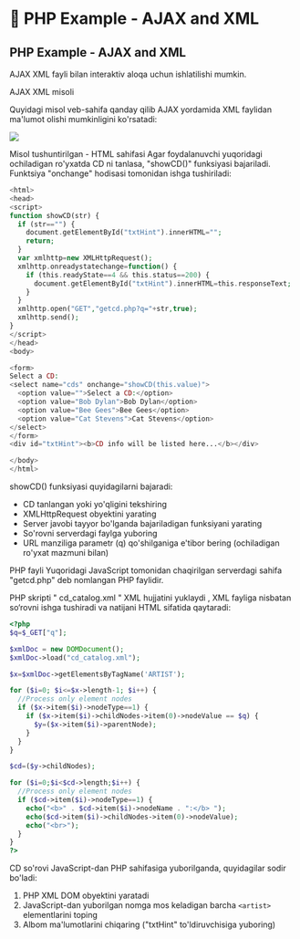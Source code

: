 # 📔 PHP Example - AJAX and XML

## PHP Example - AJAX and XML

AJAX XML fayli bilan interaktiv aloqa uchun ishlatilishi mumkin.

AJAX XML misoli

Quyidagi misol veb-sahifa qanday qilib AJAX yordamida XML faylidan ma'lumot olishi mumkinligini ko'rsatadi:

<img src="/php/php28.png">

Misol tushuntirilgan - HTML sahifasi
Agar foydalanuvchi yuqoridagi ochiladigan ro'yxatda CD ni tanlasa, "showCD()" funksiyasi bajariladi. Funktsiya "onchange" hodisasi tomonidan ishga tushiriladi:

```php
<html>
<head>
<script>
function showCD(str) {
  if (str=="") {
    document.getElementById("txtHint").innerHTML="";
    return;
  }
  var xmlhttp=new XMLHttpRequest();
  xmlhttp.onreadystatechange=function() {
    if (this.readyState==4 && this.status==200) {
      document.getElementById("txtHint").innerHTML=this.responseText;
    }
  }
  xmlhttp.open("GET","getcd.php?q="+str,true);
  xmlhttp.send();
}
</script>
</head>
<body>

<form>
Select a CD:
<select name="cds" onchange="showCD(this.value)">
  <option value="">Select a CD:</option>
  <option value="Bob Dylan">Bob Dylan</option>
  <option value="Bee Gees">Bee Gees</option>
  <option value="Cat Stevens">Cat Stevens</option>
</select>
</form>
<div id="txtHint"><b>CD info will be listed here...</b></div>

</body>
</html>
```

showCD() funksiyasi quyidagilarni bajaradi:

- CD tanlangan yoki yo'qligini tekshiring
- XMLHttpRequest obyektini yarating
- Server javobi tayyor bo'lganda bajariladigan funksiyani yarating
- So'rovni serverdagi faylga yuboring
- URL manziliga parametr (q) qo'shilganiga e'tibor bering (ochiladigan ro'yxat mazmuni bilan)

PHP fayli
Yuqoridagi JavaScript tomonidan chaqirilgan serverdagi sahifa "getcd.php" deb nomlangan PHP faylidir.

PHP skripti " cd_catalog.xml " XML hujjatini yuklaydi , XML fayliga nisbatan so‘rovni ishga tushiradi va natijani HTML sifatida qaytaradi:

```php
<?php
$q=$_GET["q"];

$xmlDoc = new DOMDocument();
$xmlDoc->load("cd_catalog.xml");

$x=$xmlDoc->getElementsByTagName('ARTIST');

for ($i=0; $i<=$x->length-1; $i++) {
  //Process only element nodes
  if ($x->item($i)->nodeType==1) {
    if ($x->item($i)->childNodes->item(0)->nodeValue == $q) {
      $y=($x->item($i)->parentNode);
    }
  }
}

$cd=($y->childNodes);

for ($i=0;$i<$cd->length;$i++) {
  //Process only element nodes
  if ($cd->item($i)->nodeType==1) {
    echo("<b>" . $cd->item($i)->nodeName . ":</b> ");
    echo($cd->item($i)->childNodes->item(0)->nodeValue);
    echo("<br>");
  }
}
?>
```

CD so'rovi JavaScript-dan PHP sahifasiga yuborilganda, quyidagilar sodir bo'ladi:

1. PHP XML DOM obyektini yaratadi
2. JavaScript-dan yuborilgan nomga mos keladigan barcha `<artist>` elementlarini toping
3. Albom ma'lumotlarini chiqaring ("txtHint" to'ldiruvchisiga yuboring)














